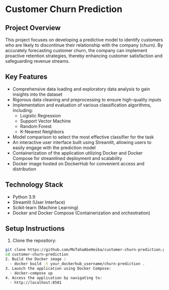 # Customer Churn Prediction

## Project Overview
This project focuses on developing a predictive model to identify customers who are likely to discontinue their relationship with the company (churn). By accurately forecasting customer churn, the company can implement proactive retention strategies, thereby enhancing customer satisfaction and safeguarding revenue streams.

## Key Features
- Comprehensive data loading and exploratory data analysis to gain insights into the dataset  
- Rigorous data cleaning and preprocessing to ensure high-quality inputs  
- Implementation and evaluation of various classification algorithms, including:
  - Logistic Regression  
  - Support Vector Machine  
  - Random Forest  
  - K-Nearest Neighbors  
- Model comparison to select the most effective classifier for the task  
- An interactive user interface built using Streamlit, allowing users to easily engage with the prediction model  
- Containerization of the application utilizing Docker and Docker Compose for streamlined deployment and scalability  
- Docker image hosted on DockerHub for convenient access and distribution  

## Technology Stack
- Python 3.9  
- Streamlit (User Interface)  
- Scikit-learn (Machine Learning)  
- Docker and Docker Compose (Containerization and orchestration)  

## Setup Instructions

1. Clone the repository:  
```bash
git clone https://github.com/MoTahaAboHeiba/customer-churn-prediction.git
cd customer-churn-prediction
2. Build the Docker image :
  - docker build -t your_dockerhub_username/churn-prediction .
3. Launch the application using Docker Compose:
  - docker-compose up
4. Access the application by navigating to:
  - http://localhost:8501
  
